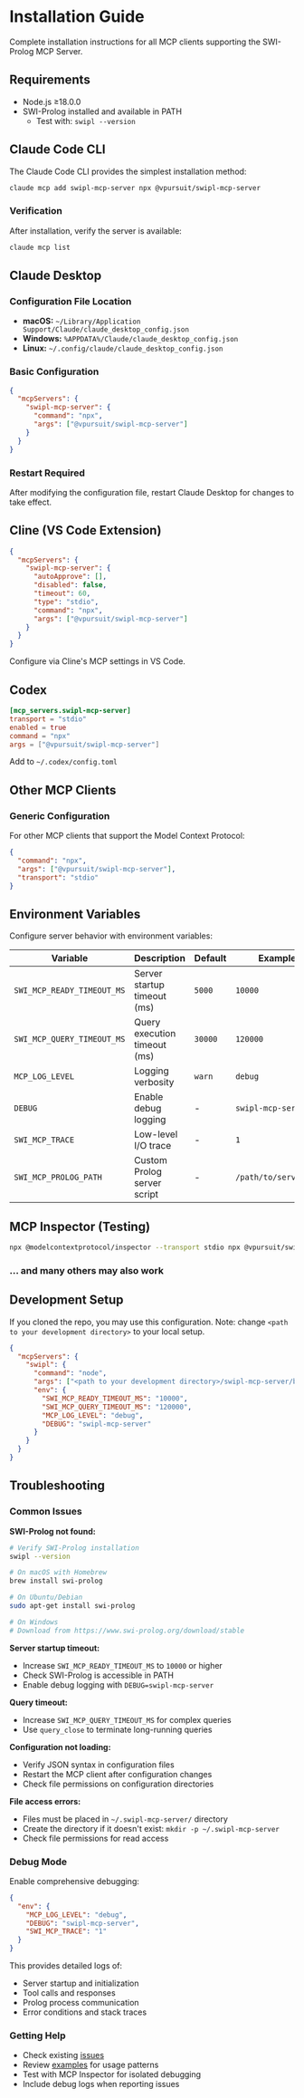 # Installation Guide

Complete installation instructions for all MCP clients supporting the SWI-Prolog MCP Server.

## Requirements

- Node.js ≥18.0.0
- SWI-Prolog installed and available in PATH
  - Test with: `swipl --version`

## Claude Code CLI

The Claude Code CLI provides the simplest installation method:

```bash
claude mcp add swipl-mcp-server npx @vpursuit/swipl-mcp-server
```

### Verification
After installation, verify the server is available:
```bash
claude mcp list
```

## Claude Desktop

### Configuration File Location
- **macOS:** `~/Library/Application Support/Claude/claude_desktop_config.json`
- **Windows:** `%APPDATA%/Claude/claude_desktop_config.json`
- **Linux:** `~/.config/claude/claude_desktop_config.json`

### Basic Configuration
```json
{
  "mcpServers": {
    "swipl-mcp-server": {
      "command": "npx",
      "args": ["@vpursuit/swipl-mcp-server"]
    }
  }
}
```

### Restart Required
After modifying the configuration file, restart Claude Desktop for changes to take effect.

## Cline (VS Code Extension)

```json
{
  "mcpServers": {
    "swipl-mcp-server": {
      "autoApprove": [],
      "disabled": false,
      "timeout": 60,
      "type": "stdio",
      "command": "npx",
      "args": ["@vpursuit/swipl-mcp-server"]
    }
  }
}
```

Configure via Cline's MCP settings in VS Code.

## Codex

```toml
[mcp_servers.swipl-mcp-server]
transport = "stdio"
enabled = true
command = "npx"
args = ["@vpursuit/swipl-mcp-server"]
```

Add to `~/.codex/config.toml`

## Other MCP Clients

### Generic Configuration
For other MCP clients that support the Model Context Protocol:

```json
{
  "command": "npx",
  "args": ["@vpursuit/swipl-mcp-server"],
  "transport": "stdio"
}
```


## Environment Variables

Configure server behavior with environment variables:

| Variable | Description | Default | Example |
|----------|-------------|---------|---------|
| `SWI_MCP_READY_TIMEOUT_MS` | Server startup timeout (ms) | `5000` | `10000` |
| `SWI_MCP_QUERY_TIMEOUT_MS` | Query execution timeout (ms) | `30000` | `120000` |
| `MCP_LOG_LEVEL` | Logging verbosity | `warn` | `debug` |
| `DEBUG` | Enable debug logging | - | `swipl-mcp-server` |
| `SWI_MCP_TRACE` | Low-level I/O trace | - | `1` |
| `SWI_MCP_PROLOG_PATH` | Custom Prolog server script | - | `/path/to/server.pl` |

## MCP Inspector (Testing)

```bash
npx @modelcontextprotocol/inspector --transport stdio npx @vpursuit/swipl-mcp-server
```

### ... and many others may also work

## Development Setup

If you cloned the repo, you may use this configuration. Note: change `<path to your development directory>` to your local setup.

```json
{
  "mcpServers": {
    "swipl": {
      "command": "node",
      "args": ["<path to your development directory>/swipl-mcp-server/build/index.js"],
      "env": {
        "SWI_MCP_READY_TIMEOUT_MS": "10000",
        "SWI_MCP_QUERY_TIMEOUT_MS": "120000",
        "MCP_LOG_LEVEL": "debug",
        "DEBUG": "swipl-mcp-server"
      }
    }
  }
}
```

## Troubleshooting

### Common Issues

**SWI-Prolog not found:**
```bash
# Verify SWI-Prolog installation
swipl --version

# On macOS with Homebrew
brew install swi-prolog

# On Ubuntu/Debian
sudo apt-get install swi-prolog

# On Windows
# Download from https://www.swi-prolog.org/download/stable
```

**Server startup timeout:**
- Increase `SWI_MCP_READY_TIMEOUT_MS` to `10000` or higher
- Check SWI-Prolog is accessible in PATH
- Enable debug logging with `DEBUG=swipl-mcp-server`

**Query timeout:**
- Increase `SWI_MCP_QUERY_TIMEOUT_MS` for complex queries
- Use `query_close` to terminate long-running queries

**Configuration not loading:**
- Verify JSON syntax in configuration files
- Restart the MCP client after configuration changes
- Check file permissions on configuration directories

**File access errors:**
- Files must be placed in `~/.swipl-mcp-server/` directory
- Create the directory if it doesn't exist: `mkdir -p ~/.swipl-mcp-server`
- Check file permissions for read access

### Debug Mode

Enable comprehensive debugging:

```json
{
  "env": {
    "MCP_LOG_LEVEL": "debug",
    "DEBUG": "swipl-mcp-server",
    "SWI_MCP_TRACE": "1"
  }
}
```

This provides detailed logs of:
- Server startup and initialization
- Tool calls and responses
- Prolog process communication
- Error conditions and stack traces

### Getting Help

- Check existing [issues](https://github.com/vpursuit/swipl-mcp-server/issues)
- Review [examples](examples.md) for usage patterns
- Test with MCP Inspector for isolated debugging
- Include debug logs when reporting issues
